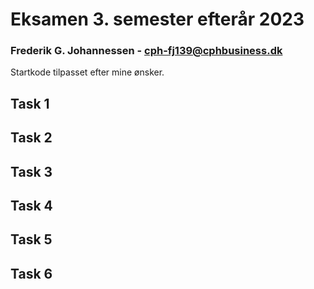 # Eksamen 3. semester efterår 2023 
### Frederik G. Johannessen - cph-fj139@cphbusiness.dk
Startkode tilpasset efter mine ønsker. 
## Task 1

## Task 2

## Task 3

## Task 4

## Task 5

## Task 6

